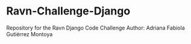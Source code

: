 # Ravn-Challenge-Django
Repository for the Ravn Django Code Challenge
Author: Adriana Fabiola Gutiérrez Montoya
